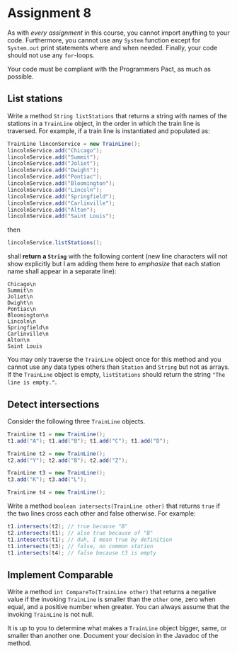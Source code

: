 # Assignment 8

As with *every assignment* in this course, you cannot import anything to your code. Furthermore, you cannot use any `System` function except for `System.out` print statements where and when needed. Finally, your code should not use any `for`-loops.

Your code must be compliant with the Programmers Pact, as much as possible.



## List stations

Write a method `String listStations` that returns a string with names of the stations in a `TrainLine` object, in the order in which the train line is traversed. For example, if a train line is instantiated and populated as:

```java
TrainLine linconService = new TrainLine();
lincolnService.add("Chicago");
lincolnService.add("Summit");
lincolnService.add("Joliet");
lincolnService.add("Dwight");
lincolnService.add("Pontiac");
lincolnService.add("Bloomington");
lincolnService.add("Lincoln");
lincolnService.add("Springfield");
lincolnService.add("Carlinville");
lincolnService.add("Alton");
lincolnService.add("Saint Louis");
```

then

```java
lincolnService.listStations();
```

shall **return a `String`** with the following content (new line characters will not show explicitly but I am adding them here to *emphasize* that each station name shall appear in a separate line):

```text
Chicago\n
Summit\n
Joliet\n
Dwight\n
Pontiac\n
Bloomington\n
Lincoln\n
Springfield\n
Carlinville\n
Alton\n
Saint Louis
```

You may only traverse the `TrainLine` object once for this method and you cannot use any data types others than `Station` and `String` but not as arrays. If the `TrainLine` object is empty, `listStations` should return the string `"The line is empty."`.

## Detect intersections

Consider the following three `TrainLine` objects.

```java
TrainLine t1 = new TrainLine();
t1.add("A"); t1.add("B"); t1.add("C"); t1.add("D"); 

TrainLine t2 = new TrainLine();
t2.add("Y"); t2.add("B"); t2.add("Z"); 

TrainLine t3 = new TrainLine();
t3.add("K"); t3.add("L");

TrainLine t4 = new TrainLine();
```

Write a method `boolean intersects(TrainLine other)` that returns `true` if the two lines cross each other and false otherwise. For example:

```java
t1.intersects(t2); // true because "B"
t2.intersects(t1); // also true because of "B"
t1.intesercts(t1); // duh, I mean true by definition
t1.intersects(t3); // false, no common station
t1.intersects(t4); // false because t3 is empty
```

## Implement Comparable

Write a method `int CompareTo(TrainLine other)` that returns a negative value if the invoking `TrainLine` is smaller than the `other` one, zero when equal, and a positive number when greater. You can always assume that the invoking `TrainLine` is not null.

It is up to you to determine what makes a `TrainLine` object bigger, same, or smaller than another one. Document your decision in the Javadoc of the method.
